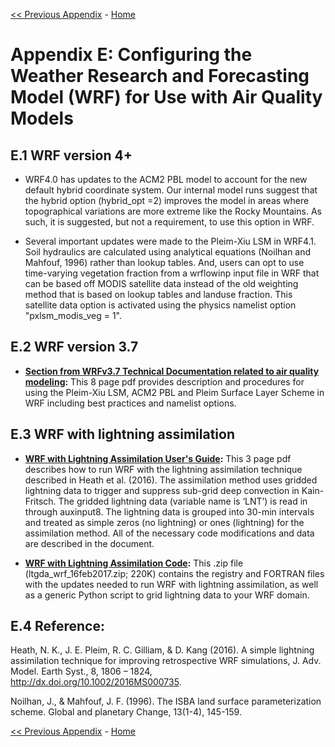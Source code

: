 <!-- BEGIN COMMENT -->

[<< Previous Appendix](CMAQ_UG_appendixD_parallel_implementation.md) - [Home](../README.md)

<!-- END COMMENT -->

# Appendix E: Configuring the Weather Research and Forecasting Model (WRF) for Use with Air Quality Models 

## E.1 WRF version 4+

* WRF4.0 has updates to the ACM2 PBL model to account for the new default hybrid coordinate system. Our internal model runs suggest that the hybrid option (hybrid_opt =2) improves the model in areas where topographical variations are more extreme like the Rocky Mountains. As such, it is suggested, but not a requirement, to use this option in WRF.

* Several important updates were made to the Pleim-Xiu LSM in WRF4.1. Soil hydraulics are calculated using analytical equations (Noilhan and Mahfouf, 1996) rather than lookup tables. And, users can opt to use time-varying vegetation fraction from a wrflowinp input file in WRF that can be based off MODIS satellite data instead of the old weighting method that is based on lookup tables and landuse fraction. This satellite data option is activated using the physics namelist option "pxlsm_modis_veg = 1".


## E.2 WRF version 3.7 
* **[Section from WRFv3.7 Technical Documentation related to air quality modeling](http://www2.mmm.ucar.edu/wrf/users/docs/PX-ACM.pdf):** This 8 page pdf provides description and procedures for using the Pleim-Xiu LSM, ACM2 PBL and Pleim Surface Layer Scheme in WRF including best practices and namelist options.

## E.3 WRF with lightning assimilation 
* **[WRF with Lightning Assimilation User's Guide](https://wcms.epa.gov/sites/production/files/2017-02/documents/wrf_with_ltga_userguide.pdf):** This 3 page pdf describes how to run WRF with the lightning assimilation technique described in Heath et al. (2016). 
The assimilation method uses gridded lightning data to trigger and suppress sub-grid deep convection in Kain-Fritsch. 
The gridded lightning data (variable name is ‘LNT’) is read in through auxinput8. The lightning data is grouped into 
30-min intervals and treated as simple zeros (no lightning) or ones (lightning) for the assimilation method. 
All of the necessary code modifications and data are described in the document.

* **[WRF with Lightning Assimilation Code](https://wcms.epa.gov/sites/production/files/2017-02/ltgda_wrf_16feb2017.zip):** This .zip file (ltgda_wrf_16feb2017.zip; 220K) contains the registry and FORTRAN files with the updates needed to run WRF with lightning assimilation, as well as a generic Python script to grid lightning data to your WRF domain.

## E.4 Reference:
Heath, N. K., J. E. Pleim, R. C. Gilliam, & D. Kang (2016). A simple lightning assimilation technique for improving retrospective WRF simulations, J. Adv. Model. Earth Syst., 8, 1806 – 1824, http://dx.doi.org/10.1002/2016MS000735.

Noilhan, J., & Mahfouf, J. F. (1996). The ISBA land surface parameterization scheme. Global and planetary Change, 13(1-4), 145-159.





<!-- BEGIN COMMENT -->

[<< Previous Appendix](CMAQ_UG_appendixD_parallel_implementation.md) - [Home](../README.md)

<!-- END COMMENT -->
